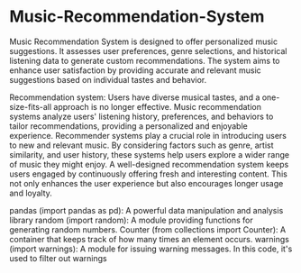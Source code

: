 # Music-Recommendation-System
 Music Recommendation System is  designed to offer personalized music suggestions. It assesses user preferences, genre selections, and historical listening data to generate custom recommendations. The system aims to enhance user satisfaction by providing accurate and relevant music suggestions based on individual tastes and behavior.
 
 Recommendation system:
Users have diverse musical tastes, and a one-size-fits-all approach is no longer effective. Music recommendation systems analyze users' listening history, preferences, and behaviors to tailor recommendations, providing a personalized and enjoyable experience. Recommender systems play a crucial role in introducing users to new and relevant music. By considering factors such as genre, artist similarity, and user history, these systems help users explore a wider range of music they might enjoy. A well-designed recommendation system keeps users engaged by continuously offering fresh and interesting content. This not only enhances the user experience but also encourages longer usage and loyalty.

pandas (import pandas as pd): A powerful data manipulation and analysis library
random (import random): A module providing functions for generating random numbers.
Counter (from collections import Counter): A container that keeps track of how many times an element occurs.
warnings (import warnings): A module for issuing warning messages. In this code, it's used to filter out warnings
